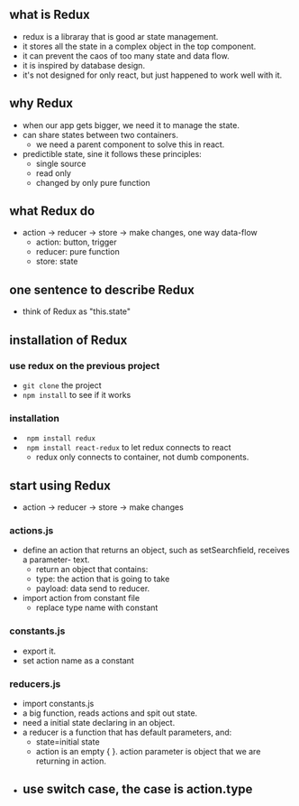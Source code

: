 ## what is Redux

- redux is a libraray that is good ar state management.
- it stores all the state in a complex object in the top component.
- it can prevent the caos of too many state and data flow.
- it is inspired by database design. 
- it's not designed for only react, but just happened to work well with it.


## why Redux

- when our app gets bigger, we need it to manage the state.
- can share states between two containers.
  - we need a parent component to solve this in react.
- predictible state, sine it follows these principles:
  - single source
  - read only
  - changed by only pure function
  
## what Redux do

- action -> reducer -> store -> make changes, one way data-flow
  - action: button, trigger
  - reducer: pure function
  - store: state

## one sentence to describe Redux

- think of Redux as "this.state"

## installation of Redux
### use redux on the previous project
- ```git clone``` the project
- ```npm install``` to see if it works

### installation
- ``` npm install redux```
- ``` npm install react-redux``` to let redux connects to react
  - redux only connects to container, not dumb components.


## start using Redux
- action -> reducer -> store -> make changes

### actions.js
- define an action that returns an object, such as setSearchfield, receives a parameter- text.
  - return an object that contains:
  - type: the action that is going to take
  - payload: data send to reducer. 
- import action from constant file
  - replace type name with constant

### constants.js
- export it.
- set action name as a constant

### reducers.js
- import constants.js
- a big function, reads actions and spit out state.
- need a initial state declaring in an object.
- a reducer is a function that has default parameters, and:
  - state=initial state
  - action is an empty { }. action parameter is object that we are returning in action.
- use switch case, the case is action.type
  - 







